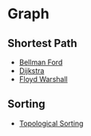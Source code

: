 # Graph

## Shortest Path

* [Bellman Ford](shortestpath/bellman_ford/bellman_ford.md)
* [Dijkstra](shortestpath/dijkstra/dijkstra.md)
* [Floyd Warshall](shortestpath/floyd_warshall/floyd_warshall.md)

## Sorting

* [Topological Sorting](sorting/topology.md)